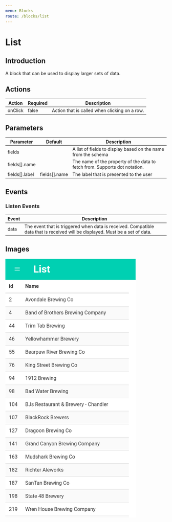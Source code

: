 ```yaml
---
menu: Blocks
route: /blocks/list
---
```


# List

## Introduction

A block that can be used to display larger sets of data.

## Actions

| Action  | Required | Description                                   |
| ------- | -------- | --------------------------------------------- |
| onClick | false    | Action that is called when clicking on a row. |

## Parameters

| Parameter      | Default       | Description                                                                |
| -------------- | ------------- | -------------------------------------------------------------------------- |
| fields         |               | A list of fields to display based on the name from the schema              |
| fields[].name  |               | The name of the property of the data to fetch from. Supports dot notation. |
| fields[].label | fields[].name | The label that is presented to the user                                    |

## Events

### Listen Events

| Event | Description                                                                                                                   |
| ----- | ----------------------------------------------------------------------------------------------------------------------------- |
| data  | The event that is triggered when data is received. Compatible data that is received will be displayed. Must be a set of data. |

## Images

<span class="screenshot"></span>

![List screenshot](../images/list.png)
